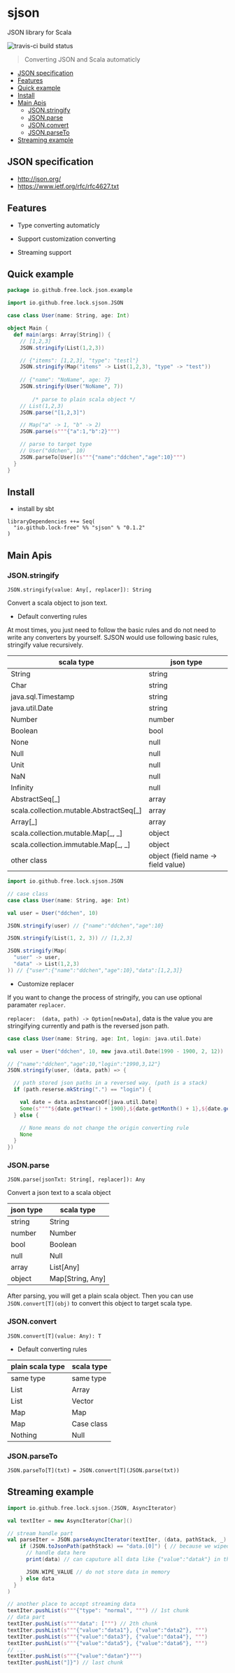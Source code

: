 # sjson

JSON library for Scala

![travis-ci build status](https://travis-ci.com/lock-free/sjson.svg?branch=master)

> Converting JSON and Scala automaticly

<!-- toc -->

- [JSON specification](#json-specification)
- [Features](#features)
- [Quick example](#quick-example)
- [Install](#install)
- [Main Apis](#main-apis)
  * [JSON.stringify](#jsonstringify)
  * [JSON.parse](#jsonparse)
  * [JSON.convert](#jsonconvert)
  * [JSON.parseTo](#jsonparseto)
- [Streaming example](#streaming-example)

<!-- tocstop -->

## JSON specification

- http://json.org/
- https://www.ietf.org/rfc/rfc4627.txt

## Features

- Type converting automaticly

- Support customization converting

- Streaming support

## Quick example

```scala
package io.github.free.lock.json.example

import io.github.free.lock.sjson.JSON

case class User(name: String, age: Int)

object Main {
  def main(args: Array[String]) {
    // [1,2,3]
    JSON.stringify(List(1,2,3))

    // {"items": [1,2,3], "type": "testl"}
    JSON.stringify(Map("items" -> List(1,2,3), "type" -> "test"))
		
    // {"name": "NoName", age: 7}
    JSON.stringify(User("NoName", 7))
		
		/* parse to plain scala object */
    // List(1,2,3)
    JSON.parse("[1,2,3]") 

    // Map("a" -> 1, "b" -> 2)
    JSON.parse(s"""{"a":1,"b":2}""") 

    // parse to target type
    // User("ddchen", 10)
    JSON.parseTo[User](s"""{"name":"ddchen","age":10}""")
  }
}
```

## Install

- install by sbt

```
libraryDependencies ++= Seq(
  "io.github.lock-free" %% "sjson" % "0.1.2"
)
```

## Main Apis

### JSON.stringify

`JSON.stringify(value: Any[, replacer]): String`

Convert a scala object to json text.

- Default converting rules

At most times, you just need to follow the basic rules and do not need to write any converters by yourself. SJSON would use following basic rules, stringify value recursively.

scala type | json type
--- | ---
String | string
Char | string
java.sql.Timestamp | string
java.util.Date | string
Number | number
Boolean | bool
None | null
Null | null
Unit | null
NaN  | null
Infinity  | null
AbstractSeq[_] | array
scala.collection.mutable.AbstractSeq[_] | array
Array[_] | array
scala.collection.mutable.Map[_, _\] | object
scala.collection.immutable.Map[_, _\] | object 
other class | object (field name -> field value)

```scala
import io.github.free.lock.sjson.JSON

// case class
case class User(name: String, age: Int)

val user = User("ddchen", 10)

JSON.stringify(user) // {"name":"ddchen","age":10}

JSON.stringify(List(1, 2, 3)) // [1,2,3]

JSON.stringify(Map(
  "user" -> user,
  "data" -> List(1,2,3)
)) // {"user":{"name":"ddchen","age":10},"data":[1,2,3]}
```

- Customize replacer

If you want to change the process of stringify, you can use optional paramater `replacer`.

`replacer:  (data, path) -> Option[newData]`, data is the value you are stringifying currently and path is the reversed json path.

```scala
case class User(name: String, age: Int, login: java.util.Date)

val user = User("ddchen", 10, new java.util.Date(1990 - 1900, 2, 12))

// {"name":"ddchen","age":10,"login":"1990,3,12"}
JSON.stringify(user, (data, path) => {

  // path stored json paths in a reversed way. (path is a stack)
  if (path.reserse.mkString(".") == "login") {

    val date = data.asInstanceOf[java.util.Date]
    Some(s""""${date.getYear() + 1900},${date.getMonth() + 1},${date.getDate()}"""") // new stringify result for data
  } else {

    // None means do not change the origin converting rule
    None
  }
})
```

### JSON.parse

`JSON.parse(jsonTxt: String[, replacer]): Any`

Convert a json text to a scala object

json type | scala type
--- | ---
string | String
number | Number
bool | Boolean
null | Null
array | List[Any]
object | Map[String, Any]

After parsing, you will get a plain scala object. Then you can use `JSON.convert[T](obj)` to convert this object to target scala type.

### JSON.convert

`JSON.convert[T](value: Any): T`

- Default converting rules

plain scala type | scala type
--- | ---
same type | same type 
List | Array
List | Vector
Map | Map
Map | Case class
Nothing | Null

### JSON.parseTo

`JSON.parseTo[T](txt) = JSON.convert[T](JSON.parse(txt))`

## Streaming example

```scala
import io.github.free.lock.sjson.{JSON, AsyncIterator}

val textIter = new AsyncIterator[Char]()

// stream handle part
val parseIter = JSON.parseAsyncIterator(textIter, (data, pathStack, _) => {
    if (JSON.toJsonPath(pathStack) == "data.[0]") { // because we wiped this data, so the json path should always be "data.[0]"
      // handle data here
      print(data) // can caputure all data like {"value":"datak"} in this example

      JSON.WIPE_VALUE // do not store data in memory
    } else data
  }
)

// another place to accept streaming data
textIter.pushList(s"""{"type": "normal", """) // 1st chunk
// data part
textIter.pushList(s""""data": [""") // 2th chunk
textIter.pushList(s"""{"value":"data1"}, {"value":"data2"}, """)
textIter.pushList(s"""{"value":"data3"}, {"value":"data4"}, """)
textIter.pushList(s"""{"value":"data5"}, {"value":"data6"}, """)
// ...
textIter.pushList(s"""{"value":"datan"}""")
textIter.pushList("]}") // last chunk
```
